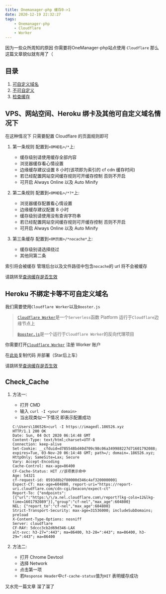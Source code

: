 ```yaml
---
title: Onemanager-php 缓存0->1
date: 2020-12-19 22:32:27
tags:
    - Onemanager-php
    - Cloudflare
    - Worker
---
```


因为一些众所周知的原因 你需要将OneManager-php站点使用 `Cloudflare`  那么这篇文章貌似就有用了（
<!--more-->

## 目录

1. [可自定义域名](#VPS、网站空间、Heroku-绑卡及其他可自定义域名情况下)
2. [不可自定义](#Heroku-不绑定卡等不可自定义域名)
3. [检查缓存](#Check-Cache)

## VPS、网站空间、Heroku 绑卡及其他可自定义域名情况下

在这种情况下 只需要配置 Cloudflare 的页面规则即可

1. 第一条规则 配置到`<OM域名>/*`上:

   - 缓存级别请使用缓存全部内容
   - 浏览器缓存看心情设置
   - 边缘缓存建议设置 8 小时(该项即为索引的 cf cdn 缓存时间)
   - 若已经配置网站空间缓存规则可开缓存控制 否则不开启
   - 可开启 Always Online 以及 Auto Minify

2. 第二条规则 配置到`<OM域名>/*?*`上:

   - 浏览器缓存配置看心情设置
   - 边缘缓存建议配置 8 小时
   - 缓存级别请使用没有查询字符串
   - 若已经配置网站空间缓存规则可开缓存控制 否则不开启
   - 可开启 Always Online 以及 Auto Minify

3. 第三条缓存 配置到`<OM页面>/*nocache*`上:

   - 缓存级别请选择绕过
   - 其他同第二条

索引将会被缓存 管理后台以及文件路径中包含`nocache`的 url 将不会被缓存

请跳转至[查询缓存是否生效](#Check_Cache)

## Heroku 不绑定卡等不可自定义域名

我们需要使用`Cloudflare Worker`以及`Booster.js`

> [`Cloudflare Worker`](https://workers.dev)是一个`Serverless`函数 Platform 运行于`Cloudflare`边缘节点上
>
> [`Booster.js`](https://github.com/xiaoyang-liu-cs/booster.js/)是一个运行于`Cloudflare Worker`的反向代理项目

你需要打开[`Cloudflare Worker`](https://workers.dev) 注册 Worker 账户

在[此处](https://github.com/186526/Boomer.js/blob/main/index-min.js)复制代码 并部署（Star后上车）

请跳转至[查询缓存是否生效](#Check_Cache)

## Check_Cache

1. 方法一:
   - 打开 CMD
   - 输入 `curl -I <your domain>`
   - 当出现类似一下情况 即表示配置成功

   ```text
   C:\Users\186526>curl -I https://imagedl.186526.xyz
   HTTP/1.1 200 OK
   Date: Sun, 04 Oct 2020 06:14:48 GMT
   Content-Type: text/html;charset=UTF-8
   Connection: keep-alive
   Set-Cookie: __cfduid=d785548bd40d709c98c06a349988227d71601792088; expires=Tue, 03-Nov-20 06:14:48 GMT; path=/; domain=.186526.xyz; HttpOnly; SameSite=Lax; Secure
   Vary: Accept-Encoding
   Cache-Control: max-age=86400
   CF-Cache-Status: HIT //该项表示命中
   Age: 54321
   cf-request-id: 0593d8b2f80000d346c4af3200000001
   Expect-CT: max-age=604800, report-uri="https://report-uri.cloudflare.com/cdn-cgi/beacon/expect-ct"
   Report-To: {"endpoints":[{"url":"https:\/\/a.nel.cloudflare.com\/report?lkg-colo=12&lkg-time=1601792089"}],"group":"cf-nel","max_age":604800}
   NEL: {"report_to":"cf-nel","max_age":604800}
   Strict-Transport-Security: max-age=31536000; includeSubDomains; preload
   X-Content-Type-Options: nosniff
   Server: cloudflare
   CF-RAY: 5dccc3cb2d69d346-LAX
   alt-svc: h3-27=":443"; ma=86400, h3-28=":443"; ma=86400, h3-29=":443"; ma=86400
   ```

2. 方法二:
   - 打开 Chrome Devtool
   - 选择 Network
   - 点击第一项
   - 若`Response Header`中`cf-cache-status`值为`HIT` 表明缓存成功

又水完一篇文章 溜了溜了
